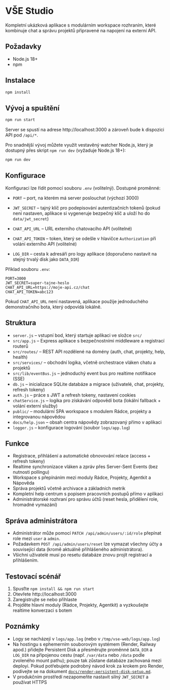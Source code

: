 # VŠE Studio

Kompletní ukázková aplikace s modulárním workspace rozhraním, které kombinuje chat a správu projektů připravené na napojení na externí API.

## Požadavky

- Node.js 18+
- npm

## Instalace

```bash
npm install
```

## Vývoj a spuštění

```bash
npm run start
```

Server se spustí na adrese http://localhost:3000 a zároveň bude k dispozici API pod `/api/*`.

Pro snadnější vývoj můžete využít vestavěný watcher Node.js, který je dostupný přes skript `npm run dev` (vyžaduje Node.js 18+):

```bash
npm run dev
```

## Konfigurace

Konfiguraci lze řídit pomocí souboru `.env` (volitelný). Dostupné proměnné:

- `PORT` – port, na kterém má server poslouchat (výchozí 3000)
- `JWT_SECRET` – tajný klíč pro podepisování autentizačních tokenů (pokud není nastaven, aplikace si vygeneruje bezpečný
  klíč a uloží ho do `data/jwt_secret`)
- `CHAT_API_URL` – URL externího chatovacího API (volitelné)
- `CHAT_API_TOKEN` – token, který se odešle v hlavičce `Authorization` při volání externího API (volitelné)

- `LOG_DIR` – cesta k adresáři pro logy aplikace (doporučeno nastavit na stejný trvalý disk jako `DATA_DIR`)

Příklad souboru `.env`:

```
PORT=3000
JWT_SECRET=super-tajne-heslo
CHAT_API_URL=https://moje-api.cz/chat
CHAT_API_TOKEN=abc123
```

Pokud `CHAT_API_URL` není nastavená, aplikace použije jednoduchého demonstračního bota, který odpovídá lokálně.

## Struktura

- `server.js` – vstupní bod, který startuje aplikaci ve složce `src/`
- `src/app.js` – Express aplikace s bezpečnostními middleware a registrací routerů
- `src/routes/` – REST API rozdělené na domény (auth, chat, projekty, help, health)
- `src/services/` – obchodní logika, včetně orchestrace vláken chatu a projektů
- `src/lib/eventBus.js` – jednoduchý event bus pro realtime notifikace (SSE)
- `db.js` – inicializace SQLite databáze a migrace (uživatelé, chat, projekty, refresh tokeny)
- `auth.js` – práce s JWT a refresh tokeny, nastavení cookies
- `chatService.js` – logika pro získávání odpovědí bota (lokální fallback + volání externí služby)
- `public/` – modulární SPA workspace s modulem Rádce, projekty a integrovanou nápovědou
- `docs/help.json` – obsah centra nápovědy zobrazovaný přímo v aplikaci
- `logger.js` – konfigurace logování (soubor `logs/app.log`)

## Funkce

- Registrace, přihlášení a automatické obnovování relace (access + refresh tokeny)
- Realtime synchronizace vláken a zpráv přes Server-Sent Events (bez nutnosti pollingu)
- Workspace s přepínáním mezi moduly Rádce, Projekty, Agentkit a Nápověda
- Správa projektů včetně archivace a základních metrik
- Kompletní help centrum s popisem pracovních postupů přímo v aplikaci
- Administrátorské rozhraní pro správu účtů (reset hesla, přidělení role, hromadné vymazání)

## Správa administrátora


- Administrátor může pomocí `PATCH /api/admin/users/:id/role` přepínat role mezi `user` a `admin`.
- Požadavkem `POST /api/admin/users/reset` lze vymazat všechny účty a související data (kromě aktuálně přihlášeného administrátora).
- Všichni uživatelé musí po resetu databáze znovu projít registrací a přihlášením.



## Testovací scénář

1. Spusťte `npm install && npm run start`
2. Otevřete http://localhost:3000
3. Zaregistrujte se nebo přihlaste
4. Projděte hlavní moduly (Rádce, Projekty, Agentkit) a vyzkoušejte realtime konverzaci s botem

## Poznámky


- Logy se nacházejí v `logs/app.log` (nebo v `/tmp/vse-web/logs/app.log`)
- Na hostingu s ephemerním souborovým systémem (Render, Railway apod.) přidejte Persistent Disk a přesměrujte proměnné `DATA_DIR`
  a `LOG_DIR` na připojenou cestu (např. `/var/data` nebo `/data` podle zvoleného mount pathu); pouze tak zůstane databáze
  zachovaná mezi deployi. Pokud potřebujete podrobný návod krok za krokem pro Render, podívejte se na dokument
  [`docs/render-persistent-disk-setup.md`](docs/render-persistent-disk-setup.md).
- V produkčním prostředí nezapomeňte nastavit silný `JWT_SECRET` a používat HTTPS
